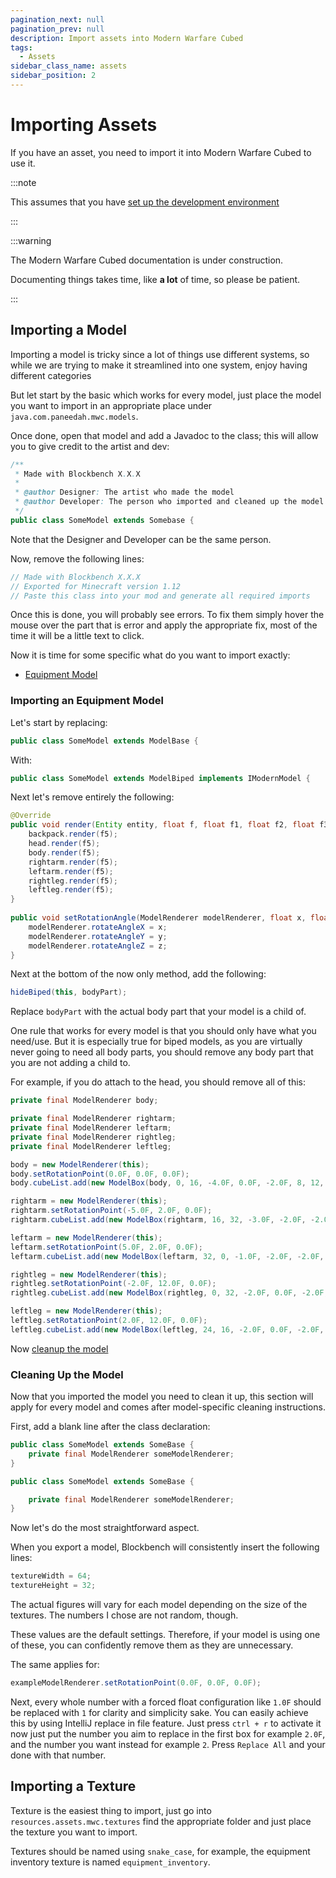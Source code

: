```yaml
---
pagination_next: null
pagination_prev: null
description: Import assets into Modern Warfare Cubed
tags:
  - Assets
sidebar_class_name: assets
sidebar_position: 2
---
```


# Importing Assets

If you have an asset, you need to import it into Modern Warfare Cubed to use it.

:::note

This assumes that you have [set up the development environment](setting-up-the-development-environment)

:::

:::warning

The Modern Warfare Cubed documentation is under construction.

Documenting things takes time, like **a lot** of time, so please be patient.

:::

## Importing a Model

Importing a model is tricky since a lot of things use different systems, so while we are trying to make it streamlined into one system, enjoy having different categories

But let start by the basic which works for every model, just place the model you want to import in an appropriate place under `java.com.paneedah.mwc.models`.

Once done, open that model and add a Javadoc to the class; this will allow you to give credit to the artist and dev:

```java
/**
 * Made with Blockbench X.X.X
 *
 * @author Designer: The artist who made the model
 * @author Developer: The person who imported and cleaned up the model
 */
public class SomeModel extends Somebase {
```
Note that the Designer and Developer can be the same person.


Now, remove the following lines:

```java
// Made with Blockbench X.X.X
// Exported for Minecraft version 1.12
// Paste this class into your mod and generate all required imports
```

Once this is done, you will probably see errors. 
To fix them simply hover the mouse over the part that is error and apply the appropriate fix, most of the time it will be a little text to click.

Now it is time for some specific what do you want to import exactly:
- [Equipment Model](#importing-an-equipment-model)

### Importing an Equipment Model

Let's start by replacing:

```java
public class SomeModel extends ModelBase {
```

With:

```java
public class SomeModel extends ModelBiped implements IModernModel {
```

Next let's remove entirely the following:

```java
@Override
public void render(Entity entity, float f, float f1, float f2, float f3, float f4, float f5) {
	backpack.render(f5);
	head.render(f5);
	body.render(f5);
	rightarm.render(f5);
	leftarm.render(f5);
	rightleg.render(f5);
	leftleg.render(f5);
}
	
public void setRotationAngle(ModelRenderer modelRenderer, float x, float y, float z) {
	modelRenderer.rotateAngleX = x;
	modelRenderer.rotateAngleY = y;
	modelRenderer.rotateAngleZ = z;
}
```

Next at the bottom of the now only method, add the following:

```java
hideBiped(this, bodyPart);
```

Replace `bodyPart` with the actual body part that your model is a child of.

One rule that works for every model is that you should only have what you need/use. 
But it is especially true for biped models, as you are virtually never going to need all body parts, you should remove any body part that you are not adding a child to.

For example, if you do attach to the head, you should remove all of this:
```java
private final ModelRenderer body;
```

```java
private final ModelRenderer rightarm;
private final ModelRenderer leftarm;
private final ModelRenderer rightleg;
private final ModelRenderer leftleg;
```

```java
body = new ModelRenderer(this);
body.setRotationPoint(0.0F, 0.0F, 0.0F);
body.cubeList.add(new ModelBox(body, 0, 16, -4.0F, 0.0F, -2.0F, 8, 12, 4, 0.0F, false));
```

```java
rightarm = new ModelRenderer(this);
rightarm.setRotationPoint(-5.0F, 2.0F, 0.0F);
rightarm.cubeList.add(new ModelBox(rightarm, 16, 32, -3.0F, -2.0F, -2.0F, 4, 12, 4, 0.0F, false));

leftarm = new ModelRenderer(this);
leftarm.setRotationPoint(5.0F, 2.0F, 0.0F);
leftarm.cubeList.add(new ModelBox(leftarm, 32, 0, -1.0F, -2.0F, -2.0F, 4, 12, 4, 0.0F, false));

rightleg = new ModelRenderer(this);
rightleg.setRotationPoint(-2.0F, 12.0F, 0.0F);
rightleg.cubeList.add(new ModelBox(rightleg, 0, 32, -2.0F, 0.0F, -2.0F, 4, 12, 4, 0.0F, false));

leftleg = new ModelRenderer(this);
leftleg.setRotationPoint(2.0F, 12.0F, 0.0F);
leftleg.cubeList.add(new ModelBox(leftleg, 24, 16, -2.0F, 0.0F, -2.0F, 4, 12, 4, 0.0F, false));
```

Now [cleanup the model](#cleaning-up-the-model)

### Cleaning Up the Model

Now that you imported the model you need to clean it up, this section will apply for every model and comes after model-specific cleaning instructions.

First, add a blank line after the class declaration:

```java title="Before"
public class SomeModel extends SomeBase {
	private final ModelRenderer someModelRenderer;
}
```

```java title="After"
public class SomeModel extends SomeBase {

	private final ModelRenderer someModelRenderer;
}
```

Now let's do the most straightforward aspect.

When you export a model, Blockbench will consistently insert the following lines:

```java
textureWidth = 64;
textureHeight = 32;
```

The actual figures will vary for each model depending on the size of the textures. The numbers I chose are not random, though.

These values are the default settings. Therefore, if your model is using one of these, you can confidently remove them as they are unnecessary.

The same applies for:
```java
exampleModelRenderer.setRotationPoint(0.0F, 0.0F, 0.0F);
```

Next, every whole number with a forced float configuration like `1.0F` should be replaced with `1` for clarity and simplicity sake.
You can easily achieve this by using IntelliJ replace in file feature.
Just press `ctrl + r` to activate it now just put the number you aim to replace in the first box for example `2.0F`, and the number you want instead for example `2`.
Press `Replace All` and your done with that number.

## Importing a Texture

Texture is the easiest thing to import, just go into `resources.assets.mwc.textures` find the appropriate folder and just place the texture you want to import.

Textures should be named using `snake_case`, for example, the equipment inventory texture is named `equipment_inventory`.
